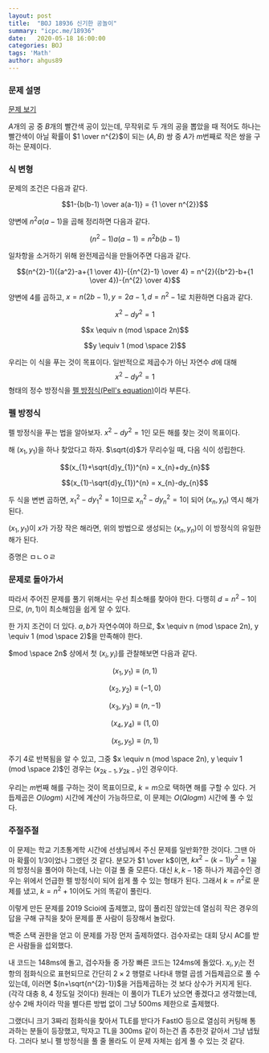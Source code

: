 ```yaml
---
layout: post
title:  "BOJ 18936 신기한 공놀이"
summary: "icpc.me/18936"
date:   2020-05-18 16:00:00
categories: BOJ
tags: 'Math'
author: ahgus89
---
```


### 문제 설명
[문제 보기](http://icpc.me/18936)

$A$개의 공 중 $B$개의 빨간색 공이 있는데, 무작위로 두 개의 공을 뽑았을 때 적어도 하나는 빨간색이 아닐 확률이 $1 \over n^{2}$이 되는 $(A, B)$ 쌍 중 $A$가 $m$번째로 작은 쌍을 구하는 문제이다.

### 식 변형
문제의 조건은 다음과 같다.

$$1-{b(b-1) \over a(a-1)} = {1 \over n^{2}}$$

양변에 $n^{2}a(a-1)$을 곱해 정리하면 다음과 같다.

$$(n^{2}-1)a(a-1) = n^{2}b(b-1)$$

일차항을 소거하기 위해 완전제곱식을 만들어주면 다음과 같다.

$$(n^{2}-1)({a^2}-a+{1 \over 4})-{{n^{2}-1} \over 4} = n^{2}({b^2}-b+{1 \over 4})-{n^{2} \over 4}$$

양변에 4를 곱하고, $x=n(2b-1), y=2a-1, d=n^{2}-1$로 치환하면 다음과 같다.

$${x^2}-d{y^2}=1$$

$$x \equiv n (mod \space 2n)$$

$$y \equiv 1 (mod \space 2)$$

우리는 이 식을 푸는 것이 목표이다. 일반적으로 제곱수가 아닌 자연수 $d$에 대해 $${x^2}-d{y^2}=1$$ 형태의 정수 방정식을 [펠 방정식](https://ko.wikipedia.org/wiki/%ED%8E%A0_%EB%B0%A9%EC%A0%95%EC%8B%9D)[(Pell's equation)](https://en.wikipedia.org/wiki/Pell%27s_equation)이라 부른다.

### 펠 방정식
펠 방정식을 푸는 법을 알아보자. ${x^2}-d{y^2}=1$인 모든 해를 찾는 것이 목표이다.

해 $(x_1, y_1)$을 하나 찾았다고 하자. $\sqrt{d}$가 무리수일 때, 다음 식이 성립한다.

$$(x_{1}+\sqrt{d}y_{1})^{n} = x_{n}+dy_{n}$$

$$(x_{1}-\sqrt{d}y_{1})^{n} = x_{n}-dy_{n}$$

두 식을 변변 곱하면, ${x_{1}}^{2}-d{y_{1}}^{2} = 1$이므로 ${x_{n}}^{2}-d{y_{n}}^{2} = 1$이 되어 $(x_{n}, y_{n})$ 역시 해가 된다.

$(x_{1}, y_{1})$이 $x$가 가장 작은 해라면, 위의 방법으로 생성되는 $(x_{n}, y_{n})$이 이 방정식의 유일한 해가 된다.

증명은 ㅁㄴㅇㄹ

### 문제로 돌아가서
따라서 주어진 문제를 풀기 위해서는 우선 최소해를 찾아야 한다. 다행히 $d=n^{2}-1$이므로, $(n, 1)$이 최소해임을 쉽게 알 수 있다.

한 가지 조건이 더 있다. $a, b$가 자연수여야 하므로, $x \equiv n (mod \space 2n), y \equiv 1 (mod \space 2)$을 만족해야 한다.

$mod \space 2n$ 상에서 첫 $(x_i, y_i)$를 관찰해보면 다음과 같다.

$$(x_{1}, y_{1}) \equiv (n, 1)$$

$$(x_{2}, y_{2}) \equiv (-1, 0)$$

$$(x_{3}, y_{3}) \equiv (n, -1)$$

$$(x_{4}, y_{4}) \equiv (1, 0)$$

$$(x_{5}, y_{5}) \equiv (n, 1)$$

주기 4로 반복됨을 알 수 있고, 그중 $x \equiv n (mod \space 2n), y \equiv 1 (mod \space 2)$인 경우는 $(x_{2k-1}, y_{2k-1})$인 경우이다. 

우리는 $m$번째 해를 구하는 것이 목표이므로, $k=m$으로 택하면 해를 구할 수 있다. 거듭제곱은 $O(log m)$ 시간에 계산이 가능하므로, 이 문제는 $O(Qlogm)$ 시간에 풀 수 있다.

### 주절주절
이 문제는 학교 기초통계학 시간에 선생님께서 주신 문제를 일반화?한 것이다. 그땐 아마 확률이 $1/3$이었나 그랬던 것 같다. 분모가 $1 \over k$이면, $kx^2-(k-1)y^2=1$꼴의 방정식을 풀어야 하는데, 나는 이걸 풀 줄 모른다. 대신 $k, k-1$중 하나가 제곱수인 경우는 위에서 언급한 펠 방정식이 되어 쉽게 풀 수 있는 형태가 된다. 그래서 $k=n^{2}$로 문제를 냈고, $k=n^{2}+1$이어도 거의 똑같이 풀린다.

이렇게 만든 문제를 2019 Scioi에 출제했고, 많이 풀리진 않았는데 열심히 작은 경우의 답을 구해 규칙을 찾아 문제를 푼 사람이 등장해서 놀랐다.

백준 스택 권한을 얻고 이 문제를 가장 먼저 출제하였다. 검수자로는 대회 당시 AC를 받은 사람들을 섭외했다. 

내 코드는 148ms에 돌고, 검수자들 중 가장 빠른 코드는 124ms에 돌았다. $x_{i}, y_{i}$는 전 항의 점화식으로 표현되므로 간단히 $2 \times 2$ 행렬로 나타내 행렬 곱셈 거듭제곱으로 풀 수 있는데, 이러면 $(n+\sqrt{n^{2}-1})$을 거듭제곱하는 것 보다 상수가 커지게 된다. (각각 대충 8, 4 정도일 것이다) 원래는 이 풀이가 TLE가 났으면 좋겠다고 생각했는데, 상수 2배 차이라 막을 별다른 방법 없이 그냥 500ms 제한으로 출제했다.

그랬더니 크기 3짜리 점화식을 찾아서 TLE를 받다가 FastIO 등으로 열심히 커팅해 통과하는 분들이 등장했고, 막자고 TL을 300ms 같이 하는건 좀 추한것 같아서 그냥 냅뒀다. 그러다 보니 펠 방정식을 풀 줄 몰라도 이 문제 자체는 쉽게 풀 수 있는 것 같다.
